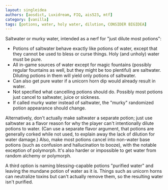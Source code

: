 ```yaml
---
layout: singleidea
authors: [aosdict, Luxidream, FIQ, ais523, mtf]
category: [vanilla]
tags: [potions, water, holy water, dilution, CONSIDER BIGIDEA]
---
```

Saltwater or murky water, intended as a nerf for "just dilute most potions":
* Potions of saltwater behave exactly like potions of water, except that they cannot be used to bless or curse things. Holy (and unholy) water must be pure.
* All in-game sources of water except for magic fountains (possibly regular fountains as well, but they might be too plentiful) are saltwater. Diluting potions in them will yield only potions of saltwater.
* Can also get pure water if a unicorn horn dip would already result in water.
* Not specified what cancelling potions should do. Possibly most potions just cancel to saltwater, juice or sickness.
* If called murky water instead of saltwater, the "murky" randomized potion appearance should change.

Alternatively, don't actually make saltwater a separate potion; just use saltwater as a flavor reason for why the player can't intentionally dilute potions to water. (Can use a separate flavor argument, that potions are generally corked while not used, to explain away the lack of dilution for water damage.) Also, make most potions cancel into non-water base potions (such as confusion and hallucination to booze), with the notable exception of polymorph. It's also harder or impossible to get water from random alchemy or polymorph.

A third option is naming blessing-capable potions "purified water" and leaving the mundane potion of water as it is. Things such as unicorn horns can neutralize toxins but can't actually remove them, so the resulting water isn't purified.
